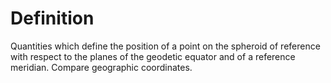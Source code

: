 # Definition

Quantities which define the position of a point on the spheroid of
reference with respect to the planes of the geodetic equator and of a
reference meridian. Compare geographic coordinates.
